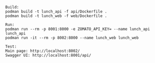     Build:
    podman build -t lunch_api -f api/Dockerfile .
    podman build -t lunch_web -f web/Dockerfile .

    Run:
    podman run --rm -p 8001:8000 -e ZOMATO_API_KEY= --name lunch_api lunch_api
    podman run -it --rm -p 8002:8000 --name lunch_web lunch_web

    Test:
    Main page: http://localhost:8002/
    Swagger UI: http://localhost:8001/api/
